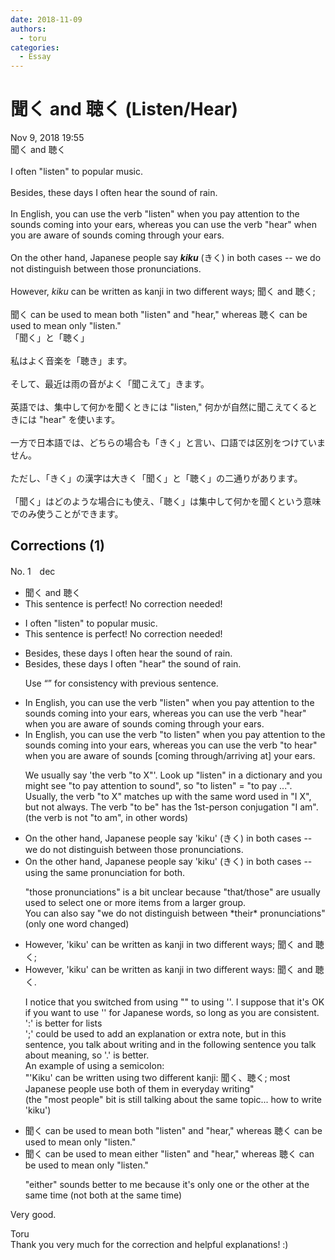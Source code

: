 ```yaml
---
date: 2018-11-09
authors:
  - toru
categories:
  - Essay
---
```


<h1 id="subject_show">聞く and 聴く (Listen/Hear)</h1>
<div class="date">Nov 9, 2018 19:55</div>
<div id="post"><div id="body_show_ori">
聞く and 聴く<br/><br/>I often "listen" to popular music.<br/><br/>Besides, these days I often hear the sound of rain.<br/><br/>In English, you can use the verb "listen" when you pay attention to the sounds coming into your ears, whereas you can use the verb "hear" when you are aware of sounds coming through your ears.<br/><br/>On the other hand, Japanese people say <strong><em>kiku</em></strong> (きく) in both cases -- we do not distinguish between those pronunciations.<br/><br/>However, <em>kiku</em> can be written as kanji in two different ways; 聞く and 聴く;<br/><br/>聞く can be used to mean both "listen" and "hear," whereas 聴く can be used to mean only "listen."
</div></div>

<!-- more -->

<div id="post_ja"><div id="body_show_mo">
「聞く」と「聴く」<br/><br/>私はよく音楽を「聴き」ます。<br/><br/>そして、最近は雨の音がよく「聞こえて」きます。<br/><br/>英語では、集中して何かを聞くときには "listen," 何かが自然に聞こえてくるときには "hear" を使います。<br/><br/>一方で日本語では、どちらの場合も「きく」と言い、口語では区別をつけていません。<br/><br/>ただし、「きく」の漢字は大きく「聞く」と「聴く」の二通りがあります。<br/><br/>「聞く」はどのような場合にも使え、「聴く」は集中して何かを聞くという意味でのみ使うことができます。
</div></div>

## Corrections (1)
<div id="block"><div class="first_name"> No. 1　<span class="just_name">dec</span></div><div id="block2">
<ul class="correction_field">
<li class="incorrect">聞く and 聴く</li>
<li class="corrected perfect">This sentence is perfect! No correction needed!</li>
</ul>
<ul class="correction_field">
<li class="incorrect">I often "listen" to popular music.</li>
<li class="corrected perfect">This sentence is perfect! No correction needed!</li>
</ul>
<ul class="correction_field">
<li class="incorrect">Besides, these days I often hear the sound of rain.</li>
<li class="corrected correct">
Besides, these days I often <span class="f_blue">"hear"</span> the sound of rain.
<p class="correction_comment">Use “” for consistency with previous sentence.</p>
</li>
</ul>
<ul class="correction_field">
<li class="incorrect">In English, you can use the verb "listen" when you pay attention to the sounds coming into your ears, whereas you can use the verb "hear" when you are aware of sounds coming through your ears.</li>
<li class="corrected correct">
In English, you can use the verb "<span class="f_blue">to </span>listen" when you pay attention to the sounds coming into your ears, whereas you can use the verb "<span class="f_blue">to </span>hear" when you are aware of sounds <span class="f_blue">[coming through/arriving at]</span> your ears.
<p class="correction_comment">We usually say 'the verb "to X"'. Look up "listen" in a dictionary and you might see "to pay attention to sound", so "to listen" = "to pay ...".<br/>Usually, the verb "to X" matches up with the same word used in "I X", but not always. The verb "to be" has the 1st-person conjugation "I am". (the verb is not "to am", in other words)</p>
</li>
</ul>
<ul class="correction_field">
<li class="incorrect">On the other hand, Japanese people say 'kiku' (きく) in both cases -- we do not distinguish between those pronunciations.</li>
<li class="corrected correct">
On the other hand, Japanese people say 'kiku' (きく) in both cases -- <span class="f_blue">using the same pronunciation for both</span>.
<p class="correction_comment">"those pronunciations" is a bit unclear because "that/those" are usually used to select one or more items from a larger group.<br/>You can also say "we do not distinguish between *their* pronunciations" (only one word changed)</p>
</li>
</ul>
<ul class="correction_field">
<li class="incorrect">However, 'kiku' can be written as kanji in two different ways; 聞く and 聴く;</li>
<li class="corrected correct">
However, 'kiku' can be written as kanji in two different ways<span class="f_blue">:</span> 聞く and 聴く<span class="f_blue">.</span>
<p class="correction_comment">I notice that you switched from using "" to using ''. I suppose that it's OK if you want to use '' for Japanese words, so long as you are consistent.<br/>':' is better for lists<br/>';' could be used to add an explanation or extra note, but in this sentence, you talk about writing and in the following sentence you talk about meaning, so '.' is better.<br/>An example of using a semicolon:<br/>"'Kiku' can be written using two different kanji: 聞く、聴く; most Japanese people use both of them in everyday writing"<br/>(the "most people" bit is still talking about the same topic... how to write 'kiku')</p>
</li>
</ul>
<ul class="correction_field">
<li class="incorrect">聞く can be used to mean both "listen" and "hear," whereas 聴く can be used to mean only "listen."</li>
<li class="corrected correct">
聞く can be used to mean <span class="f_blue">either</span> "listen" and "hear," whereas 聴く can be used to mean only "listen."
<p class="correction_comment">"either" sounds better to me because it's only one or the other at the same time (not both at the same time)</p>
</li>
</ul>
<p class="comment_small">
 Very good.
</p>

</div><div class="name"><span class="just_name">Toru</span><br>
Thank you very much for the correction and helpful explanations! :)
</div>
</div>
